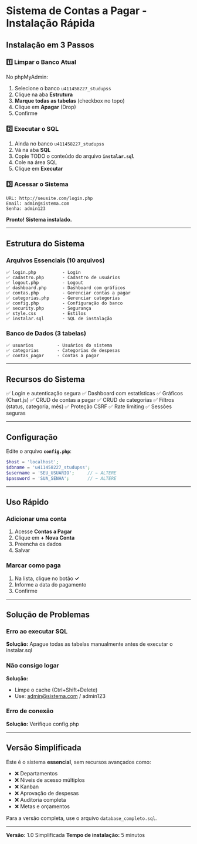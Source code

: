 # Sistema de Contas a Pagar - Instalação Rápida

## Instalação em 3 Passos

### 1️⃣ Limpar o Banco Atual

No phpMyAdmin:
1. Selecione o banco `u411458227_studupss`
2. Clique na aba **Estrutura**
3. **Marque todas as tabelas** (checkbox no topo)
4. Clique em **Apagar** (Drop)
5. Confirme

### 2️⃣ Executar o SQL

1. Ainda no banco `u411458227_studupss`
2. Vá na aba **SQL**
3. Copie TODO o conteúdo do arquivo **`instalar.sql`**
4. Cole na área SQL
5. Clique em **Executar**

### 3️⃣ Acessar o Sistema

```
URL: http://seusite.com/login.php
Email: admin@sistema.com
Senha: admin123
```

**Pronto! Sistema instalado.**

---

## Estrutura do Sistema

### Arquivos Essenciais (10 arquivos)

```
✅ login.php          - Login
✅ cadastro.php       - Cadastro de usuários
✅ logout.php         - Logout
✅ dashboard.php      - Dashboard com gráficos
✅ contas.php         - Gerenciar contas a pagar
✅ categorias.php     - Gerenciar categorias
✅ config.php         - Configuração do banco
✅ security.php       - Segurança
✅ style.css          - Estilos
✅ instalar.sql       - SQL de instalação
```

### Banco de Dados (3 tabelas)

```
✅ usuarios         - Usuários do sistema
✅ categorias       - Categorias de despesas
✅ contas_pagar     - Contas a pagar
```

---

## Recursos do Sistema

✅ Login e autenticação segura
✅ Dashboard com estatísticas
✅ Gráficos (Chart.js)
✅ CRUD de contas a pagar
✅ CRUD de categorias
✅ Filtros (status, categoria, mês)
✅ Proteção CSRF
✅ Rate limiting
✅ Sessões seguras

---

## Configuração

Edite o arquivo **`config.php`**:

```php
$host = 'localhost';
$dbname = 'u411458227_studupss';
$username = 'SEU_USUARIO';     // ← ALTERE
$password = 'SUA_SENHA';       // ← ALTERE
```

---

## Uso Rápido

### Adicionar uma conta

1. Acesse **Contas a Pagar**
2. Clique em **+ Nova Conta**
3. Preencha os dados
4. Salvar

### Marcar como paga

1. Na lista, clique no botão **✓**
2. Informe a data do pagamento
3. Confirme

---

## Solução de Problemas

### Erro ao executar SQL

**Solução:** Apague todas as tabelas manualmente antes de executar o instalar.sql

### Não consigo logar

**Solução:**
- Limpe o cache (Ctrl+Shift+Delete)
- Use: admin@sistema.com / admin123

### Erro de conexão

**Solução:** Verifique config.php

---

## Versão Simplificada

Este é o sistema **essencial**, sem recursos avançados como:
- ❌ Departamentos
- ❌ Níveis de acesso múltiplos
- ❌ Kanban
- ❌ Aprovação de despesas
- ❌ Auditoria completa
- ❌ Metas e orçamentos

Para a versão completa, use o arquivo `database_completo.sql`.

---

**Versão:** 1.0 Simplificada
**Tempo de instalação:** 5 minutos
